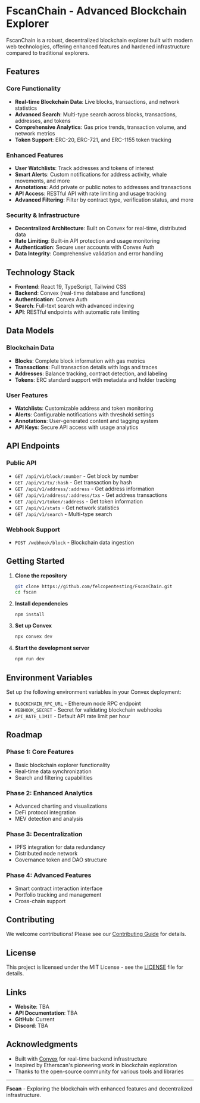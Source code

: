 # FscanChain - Advanced Blockchain Explorer

FscanChain is a robust, decentralized blockchain explorer built with modern web technologies, offering enhanced features and hardened infrastructure compared to traditional explorers.

##  Features

### Core Functionality
- **Real-time Blockchain Data**: Live blocks, transactions, and network statistics
- **Advanced Search**: Multi-type search across blocks, transactions, addresses, and tokens
- **Comprehensive Analytics**: Gas price trends, transaction volume, and network metrics
- **Token Support**: ERC-20, ERC-721, and ERC-1155 token tracking

### Enhanced Features
- **User Watchlists**: Track addresses and tokens of interest
- **Smart Alerts**: Custom notifications for address activity, whale movements, and more
- **Annotations**: Add private or public notes to addresses and transactions
- **API Access**: RESTful API with rate limiting and usage tracking
- **Advanced Filtering**: Filter by contract type, verification status, and more

### Security & Infrastructure
- **Decentralized Architecture**: Built on Convex for real-time, distributed data
- **Rate Limiting**: Built-in API protection and usage monitoring
- **Authentication**: Secure user accounts with Convex Auth
- **Data Integrity**: Comprehensive validation and error handling

##  Technology Stack

- **Frontend**: React 19, TypeScript, Tailwind CSS
- **Backend**: Convex (real-time database and functions)
- **Authentication**: Convex Auth
- **Search**: Full-text search with advanced indexing
- **API**: RESTful endpoints with automatic rate limiting

##  Data Models

### Blockchain Data
- **Blocks**: Complete block information with gas metrics
- **Transactions**: Full transaction details with logs and traces
- **Addresses**: Balance tracking, contract detection, and labeling
- **Tokens**: ERC standard support with metadata and holder tracking

### User Features
- **Watchlists**: Customizable address and token monitoring
- **Alerts**: Configurable notifications with threshold settings
- **Annotations**: User-generated content and tagging system
- **API Keys**: Secure API access with usage analytics

##  API Endpoints

### Public API
- `GET /api/v1/block/:number` - Get block by number
- `GET /api/v1/tx/:hash` - Get transaction by hash
- `GET /api/v1/address/:address` - Get address information
- `GET /api/v1/address/:address/txs` - Get address transactions
- `GET /api/v1/token/:address` - Get token information
- `GET /api/v1/stats` - Get network statistics
- `GET /api/v1/search` - Multi-type search

### Webhook Support
- `POST /webhook/block` - Blockchain data ingestion

##  Getting Started

1. **Clone the repository**
   ```bash
   git clone https://github.com/felcopentesting/FscanChain.git
   cd fscan
   ```

2. **Install dependencies**
   ```bash
   npm install
   ```

3. **Set up Convex**
   ```bash
   npx convex dev
   ```

4. **Start the development server**
   ```bash
   npm run dev
   ```

## Environment Variables

Set up the following environment variables in your Convex deployment:

- `BLOCKCHAIN_RPC_URL` - Ethereum node RPC endpoint
- `WEBHOOK_SECRET` - Secret for validating blockchain webhooks
- `API_RATE_LIMIT` - Default API rate limit per hour

## Roadmap

### Phase 1: Core Features 
- Basic blockchain explorer functionality
- Real-time data synchronization
- Search and filtering capabilities

### Phase 2: Enhanced Analytics 
- Advanced charting and visualizations
- DeFi protocol integration
- MEV detection and analysis

### Phase 3: Decentralization 
- IPFS integration for data redundancy
- Distributed node network
- Governance token and DAO structure

### Phase 4: Advanced Features 
- Smart contract interaction interface
- Portfolio tracking and management
- Cross-chain support

##  Contributing

We welcome contributions! Please see our [Contributing Guide](CONTRIBUTING.md) for details.

##  License

This project is licensed under the MIT License - see the [LICENSE](LICENSE) file for details.

##  Links

- **Website**: TBA
- **API Documentation**: TBA
- **GitHub**: Current
- **Discord**: TBA

##  Acknowledgments

- Built with [Convex](https://convex.dev) for real-time backend infrastructure
- Inspired by Etherscan's pioneering work in blockchain exploration
- Thanks to the open-source community for various tools and libraries

---

**Fscan** - Exploring the blockchain with enhanced features and decentralized infrastructure.
